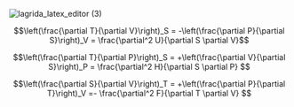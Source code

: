 


![lagrida_latex_editor (3)](https://github.com/Riddhiman2005/Statistical-Physics-Notes/assets/130882317/944a1dea-b04d-40b9-98e6-ccadfa6c89da)


$$\left(\frac{\partial T}{\partial V}\right)_S = -\left(\frac{\partial P}{\partial S}\right)_V = \frac{\partial^2 U}{\partial S \partial V}$$

$$\left(\frac{\partial T}{\partial P}\right)_S = +\left(\frac{\partial V}{\partial S}\right)_P = \frac{\partial^2 H}{\partial S \partial P}
$$

$$\left(\frac{\partial S}{\partial V}\right)_T = +\left(\frac{\partial P}{\partial T}\right)_V =- \frac{\partial^2 F}{\partial T \partial V}
$$

$$$$
